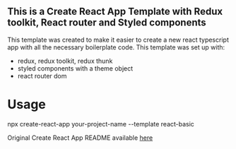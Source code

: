 ## This is a Create React App Template with Redux toolkit, React router and Styled components

This template was created to make it easier to create a new react typescript app with all the necessary boilerplate code.
This template was set up with:
- redux, redux toolkit, redux thunk
- styled components with a theme object
- react router dom 

# Usage

npx create-react-app your-project-name --template react-basic

Original Create React App README available [here](https://github.com/facebook/create-react-app/blob/master/packages/cra-template-typescript/template/README.md)
